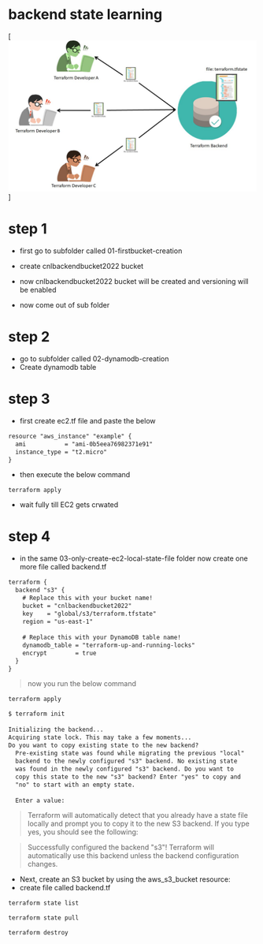 # backend state learning

[![Watch the video](backend-state.jpg)]

# step 1

- first go to subfolder called 01-firstbucket-creation
- create cnlbackendbucket2022 bucket
- now cnlbackendbucket2022 bucket will be created and versioning will be enabled

- now come out of sub folder

# step 2

- go to subfolder called 02-dynamodb-creation
- Create dynamodb table

# step 3



- first create ec2.tf file and paste the below 

```
resource "aws_instance" "example" {
  ami           = "ami-0b5eea76982371e91"
  instance_type = "t2.micro"
}
```

- then execute the below command

```
terraform apply
```
- wait fully till EC2 gets crwated
# step 4

- in the same 03-only-create-ec2-local-state-file folder now create one more file called backend.tf

```
terraform {
  backend "s3" {
    # Replace this with your bucket name!
    bucket = "cnlbackendbucket2022"
    key    = "global/s3/terraform.tfstate"
    region = "us-east-1"

    # Replace this with your DynamoDB table name!
    dynamodb_table = "terraform-up-and-running-locks"
    encrypt        = true
  }
}

```

> now you run the below command

```
terraform apply

```

```
$ terraform init

Initializing the backend...
Acquiring state lock. This may take a few moments...
Do you want to copy existing state to the new backend?
  Pre-existing state was found while migrating the previous "local" 
  backend to the newly configured "s3" backend. No existing state 
  was found in the newly configured "s3" backend. Do you want to 
  copy this state to the new "s3" backend? Enter "yes" to copy and 
  "no" to start with an empty state.

  Enter a value:
```

> Terraform will automatically detect that you already have a state file locally and prompt you to copy it to the new S3 backend. If you type yes, you should see the following:

> Successfully configured the backend "s3"! Terraform will automatically use this backend unless the backend configuration changes.
- Next, create an S3 bucket by using the aws_s3_bucket resource:
- create file called backend.tf


```
terraform state list
```
```
terraform state pull
```

```
terraform destroy
```